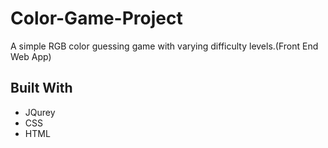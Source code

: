 # Color-Game-Project
A simple RGB color guessing game with varying difficulty levels.(Front End Web App)

## Built With

- JQurey
- CSS
- HTML
